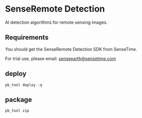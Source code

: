 # SenseRemote Detection

AI detection algorithms for remote sensing images.


## Requirements

You should get the SenseRemote Detection SDK from SenseTime.

For trial use, please email: senseearth@sensetime.com


## deploy

```
pb_tool deploy -q
```

## package

```
pb_tool zip
```
